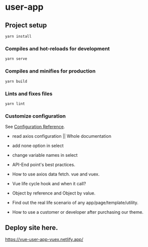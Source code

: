 # user-app

## Project setup
```
yarn install
```

### Compiles and hot-reloads for development
```
yarn serve
```

### Compiles and minifies for production
```
yarn build
```

### Lints and fixes files
```
yarn lint
```

### Customize configuration
See [Configuration Reference](https://cli.vuejs.org/config/).


- read axios configuration || Whole documentation
- add none option in select
- change variable names in select
- API-End point's best practices.
- How to use axios data fetch. vue and vuex.
- Vue life cycle hook and when it call?
- Object by reference and Object by value.

- Find out the real life scenario of any app/page/template/utility.
- How to use a customer or developer after purchasing our theme.
 
 ## Deploy site here.

 https://vue-user-app-vuex.netlify.app/